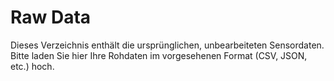 # Raw Data

Dieses Verzeichnis enthält die ursprünglichen, unbearbeiteten Sensordaten.  
Bitte laden Sie hier Ihre Rohdaten im vorgesehenen Format (CSV, JSON, etc.) hoch.
